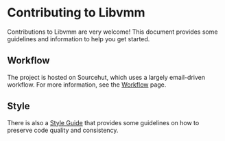 # Contributing to Libvmm

Contributions to Libvmm are very welcome! This document provides some
guidelines and information to help you get started.

## Workflow

The project is hosted on Sourcehut, which uses a largely email-driven workflow.
For more information, see the [Workflow](docs/contributing/workflow.md) page.

## Style

There is also a [Style Guide](docs/contributing/style.md) that provides some
guidelines on how to preserve code quality and consistency.
